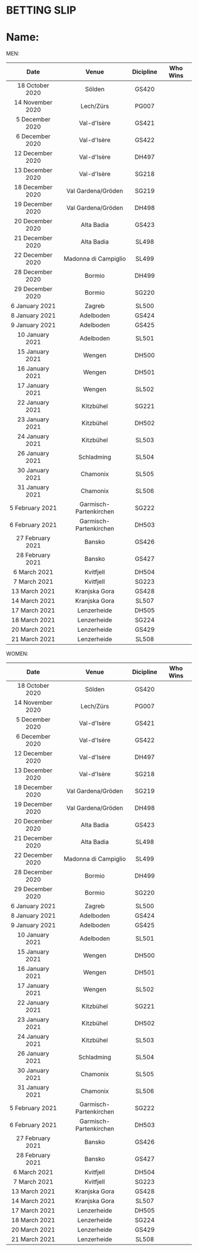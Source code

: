 
BETTING SLIP
============

# Name:


MEN:

|Date|Venue|Dicipline|Who Wins|
| :---: | :---: | :---: | :---: |
|18 October 2020|Sölden|GS420||
|14 November 2020|Lech/Zürs|PG007||
|5 December 2020|Val-d'Isère|GS421||
|6 December 2020|Val-d'Isère|GS422||
|12 December 2020|Val-d'Isère|DH497||
|13 December 2020|Val-d'Isère|SG218||
|18 December 2020|Val Gardena/Gröden|SG219||
|19 December 2020|Val Gardena/Gröden|DH498||
|20 December 2020|Alta Badia|GS423||
|21 December 2020|Alta Badia|SL498||
|22 December 2020|Madonna di Campiglio|SL499||
|28 December 2020|Bormio|DH499||
|29 December 2020|Bormio|SG220||
|6 January 2021|Zagreb|SL500||
|8 January 2021|Adelboden|GS424||
|9 January 2021|Adelboden|GS425||
|10 January 2021|Adelboden|SL501||
|15 January 2021|Wengen|DH500||
|16 January 2021|Wengen|DH501||
|17 January 2021|Wengen|SL502||
|22 January 2021|Kitzbühel|SG221||
|23 January 2021|Kitzbühel|DH502||
|24 January 2021|Kitzbühel|SL503||
|26 January 2021|Schladming|SL504||
|30 January 2021|Chamonix|SL505||
|31 January 2021|Chamonix|SL506||
|5 February 2021|Garmisch-Partenkirchen|SG222||
|6 February 2021|Garmisch-Partenkirchen|DH503||
|27 February 2021|Bansko|GS426||
|28 February 2021|Bansko|GS427||
|6 March 2021|Kvitfjell|DH504||
|7 March 2021|Kvitfjell|SG223||
|13 March 2021|Kranjska Gora|GS428||
|14 March 2021|Kranjska Gora|SL507||
|17 March 2021|Lenzerheide|DH505||
|18 March 2021|Lenzerheide|SG224||
|20 March 2021|Lenzerheide|GS429||
|21 March 2021|Lenzerheide|SL508||


WOMEN:

|Date|Venue|Dicipline|Who Wins|
| :---: | :---: | :---: | :---: |
|18 October 2020|Sölden|GS420||
|14 November 2020|Lech/Zürs|PG007||
|5 December 2020|Val-d'Isère|GS421||
|6 December 2020|Val-d'Isère|GS422||
|12 December 2020|Val-d'Isère|DH497||
|13 December 2020|Val-d'Isère|SG218||
|18 December 2020|Val Gardena/Gröden|SG219||
|19 December 2020|Val Gardena/Gröden|DH498||
|20 December 2020|Alta Badia|GS423||
|21 December 2020|Alta Badia|SL498||
|22 December 2020|Madonna di Campiglio|SL499||
|28 December 2020|Bormio|DH499||
|29 December 2020|Bormio|SG220||
|6 January 2021|Zagreb|SL500||
|8 January 2021|Adelboden|GS424||
|9 January 2021|Adelboden|GS425||
|10 January 2021|Adelboden|SL501||
|15 January 2021|Wengen|DH500||
|16 January 2021|Wengen|DH501||
|17 January 2021|Wengen|SL502||
|22 January 2021|Kitzbühel|SG221||
|23 January 2021|Kitzbühel|DH502||
|24 January 2021|Kitzbühel|SL503||
|26 January 2021|Schladming|SL504||
|30 January 2021|Chamonix|SL505||
|31 January 2021|Chamonix|SL506||
|5 February 2021|Garmisch-Partenkirchen|SG222||
|6 February 2021|Garmisch-Partenkirchen|DH503||
|27 February 2021|Bansko|GS426||
|28 February 2021|Bansko|GS427||
|6 March 2021|Kvitfjell|DH504||
|7 March 2021|Kvitfjell|SG223||
|13 March 2021|Kranjska Gora|GS428||
|14 March 2021|Kranjska Gora|SL507||
|17 March 2021|Lenzerheide|DH505||
|18 March 2021|Lenzerheide|SG224||
|20 March 2021|Lenzerheide|GS429||
|21 March 2021|Lenzerheide|SL508||

